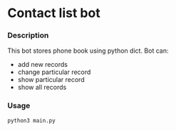 # Contact list bot

### Description

This bot stores phone book using python dict. Bot can:
* add new records
* change particular record
* show particular record
* show all records 


### Usage 

```sh
python3 main.py
```